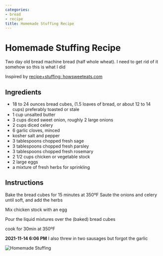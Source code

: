 ```yaml
---
categories:
- bread
- recipe
title: Homemade Stuffing Recipe
---
```


# Homemade Stuffing Recipe



Two day old bread machine bread (half whole wheat). I need to get rid of it somehow so this is what I did

Inspired by [recipe+stuffing: howsweeteats.com](https://www.howsweeteats.com/2020/11/best-stuffing-recipe/)

## Ingredients

- 18 to 24 ounces bread cubes, (1.5 loaves of bread, or about 12 to 14 cups) preferably toasted or stale
- 1 cup unsalted butter
- 3 cups diced sweet onion, roughly 2 large onions
- 2 cups diced celery
- 6 garlic cloves, minced
- kosher salt and pepper
- 3 tablespoons chopped fresh sage
- 3 tablespoons chopped fresh parsley
- 3 tablespoons chopped fresh rosemary
- 2 1/2 cups chicken or vegetable stock
- 2 large eggs
- a mixture of fresh herbs for sprinkling

## Instructions

Bake the bread cubes for 15 minutes at 350ºF
Saute the onions and celery until soft, and add the herbs

Mix chicken stock with an egg

Pour the liquid mixtures over the (baked) bread cubes

cook for 30min at 350ºF

**2021-11-14 6:06 PM**
I also threw in two sausages but forgot the garlic

![Homemade Stuffing](https://onedrive.live.com/embed?resid=8BC6084B92FFA451%21592813&authkey=%21AM-nsEBAQZia-pA&width=660&height=999999?no.jpg)